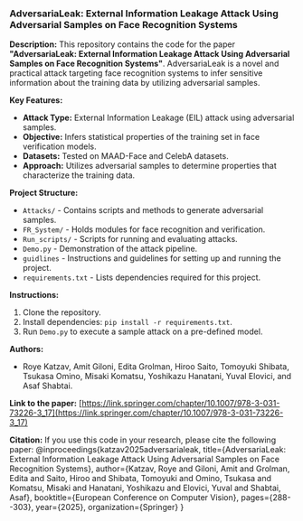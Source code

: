 ### AdversariaLeak: External Information Leakage Attack Using Adversarial Samples on Face Recognition Systems

**Description:**
This repository contains the code for the paper **"AdversariaLeak: External Information Leakage Attack Using Adversarial Samples on Face Recognition Systems"**. AdversariaLeak is a novel and practical attack targeting face recognition systems to infer sensitive information about the training data by utilizing adversarial samples.

**Key Features:**
- **Attack Type:** External Information Leakage (EIL) attack using adversarial samples.
- **Objective:** Infers statistical properties of the training set in face verification models.
- **Datasets:** Tested on MAAD-Face and CelebA datasets.
- **Approach:** Utilizes adversarial samples to determine properties that characterize the training data.

**Project Structure:**
- `Attacks/` - Contains scripts and methods to generate adversarial samples.
- `FR_System/` - Holds modules for face recognition and verification.
- `Run_scripts/` - Scripts for running and evaluating attacks.
- `Demo.py` - Demonstration of the attack pipeline.
- `guidlines` - Instructions and guidelines for setting up and running the project.
- `requirements.txt` - Lists dependencies required for this project.

**Instructions:**
1. Clone the repository.
2. Install dependencies: `pip install -r requirements.txt`.
3. Run `Demo.py` to execute a sample attack on a pre-defined model.

**Authors:**
- Roye Katzav, Amit Giloni, Edita Grolman, Hiroo Saito, Tomoyuki Shibata, Tsukasa Omino, Misaki Komatsu, Yoshikazu Hanatani, Yuval Elovici, and Asaf Shabtai.

**Link to the paper:**
[https://link.springer.com/chapter/10.1007/978-3-031-73226-3_17](https://link.springer.com/chapter/10.1007/978-3-031-73226-3_17)

**Citation:**
If you use this code in your research, please cite the following paper:
@inproceedings{katzav2025adversarialeak,
  title={AdversariaLeak: External Information Leakage Attack Using Adversarial Samples on Face Recognition Systems},
  author={Katzav, Roye and Giloni, Amit and Grolman, Edita and Saito, Hiroo and Shibata, Tomoyuki and Omino, Tsukasa and Komatsu, Misaki and Hanatani, Yoshikazu and Elovici, Yuval and Shabtai, Asaf},
  booktitle={European Conference on Computer Vision},
  pages={288--303},
  year={2025},
  organization={Springer}
}
